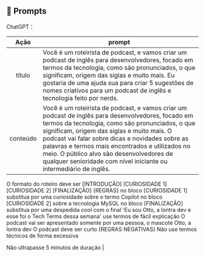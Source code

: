 ## 🧠 Prompts


ChatGPT：

|   Ação   | prompt                                                                                                                                                                                                                                                                         |
| :------: | ------------------------------------------------------------------------------------------------------------------------------------------------------------------------------------------------------------------------------------------------------------------------------ |
|  título  | Você é um roteirista de podcast, e vamos criar um podcast de inglês para desenvolvedores, focado em termos da tecnologia, como são pronunciados, o que significam, origem das siglas e muito mais. Eu gostaria de uma ajuda sua para criar 5 sugestões de nomes criativos para um podcast de inglês e tecnologia feito por nerds.                                                        |
| conteúdo | Você é um roteirista de podcast, e vamos criar um podcast de inglês para desenvolvedores, focado em termos da tecnologia, como são pronunciados, o que significam, origem das siglas e muito mais. O podcast vai falar sobre dicas e novidades sobre as palavras e termos mais encontrados e utilizados no meio. O público alvo são desenvolvedores de qualquer senioridade com nível iniciante ou intermediário de inglês.
O formato do roteiro deve ser [INTRODUÇÃO] [CURIOSIDADE 1] [CURIOSIDADE 2] [FINALIZAÇÃO]
{REGRAS}
no bloco [CURIOSIDADE 1] substitua por uma curiosidade sobre o termo Copilot
no bloco [CURIOSIDADE 2] sobre a tecnologia MySQL
no bloco [FINALIZAÇÃO] substitua por uma despedida cool com o final 'Eu sou Otto, a lontra dev e esse foi o Tech Terms dessa semana'
use termos de fácil explicação
O podcast vai ser apresentado somente por uma pessoa, o mascote Otto, a lontra dev
O podcast deve ser curto
{REGRAS NEGATIVAS}
Não use termos técnicos de forma excessiva

Não ultrapasse 5 minutos de duração |

